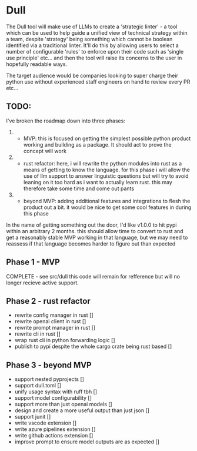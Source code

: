 # Dull

The Dull tool will make use of LLMs to create a 'strategic linter' - a tool which can be used to help guide a unified view of technical strategy within a team, despite 'strategy' being something which cannot be boolean identified via a traditional linter. It'll do this by allowing users to select a number of configurable 'rules' to enforce upon their code such as 'single use principle' etc... and then the tool will raise its concerns to the user in hopefully readable ways.

The target audience would be companies looking to super charge their python use without experienced staff engineers on hand to review every PR etc...

## TODO:

I've broken the roadmap down into three phases:

1. - MVP: this is focused on getting the simplest possible python product working and building as a package. It should act to prove the concept will work
2. - rust refactor: here, i will rewrite the python modules into rust as a means of getting to know the language. for this phase i will allow the use of llm support to answer linguistic questions but will try to avoid leaning on it too hard as i want to actually learn rust. this may therefore take some time and come out pants
3. - beyond MVP: adding additional features and integrations to flesh the product out a bit. it would be nice to get some cool features in during this phase

In the name of getting something out the door, I'd like v1.0.0 to hit pypi within an arbitrary 2 months. this should allow time to convert to rust and get a reasonably stable MVP working in that language, but we may need to reassess if that language becomes harder to figure out than expected

Phase 1 - MVP
-------------
COMPLETE - see src/dull
this code will remain for refference but will no longer recieve active support.

Phase 2 - rust refactor
-----------------------
- rewrite config manager in rust []
- rewrite openai client in rust []
- rewrite prompt manager in rust []
- rewrite cli in rust []
- wrap rust cli in python forwarding logic []
- publish to pypi despite the whole cargo crate being rust based []

Phase 3 - beyond MVP
--------------------
- support nested pyprojects []
- support dull.toml []
- unify usage syntax with ruff tbh []
- support model configurability []
- support more than just openai models []
- design and create a more useful output than just json []
- support junit []
- write vscode extension []
- write azure pipelines extension []
- write github actions extension []
- improve prompt to ensure model outputs are as expected []